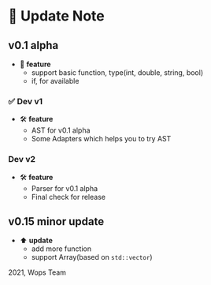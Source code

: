 # :rocket: Update Note  

## v0.1 alpha  

- :pencil: **feature**  
  - support basic function, type(int, double, string, bool)  
  - if, for available  

### :white_check_mark: Dev v1

- :hammer_and_wrench: **feature**
  - AST for v0.1 alpha
  - Some Adapters which helps you to try AST

### Dev v2

- :hammer_and_wrench: **feature**
  - Parser for v0.1 alpha
  - Final check for release

## v0.15 minor update  

- :arrow_up: **update**  
  - add more function  
  - support Array(based on `std::vector`)  
  
2021, Wops Team
